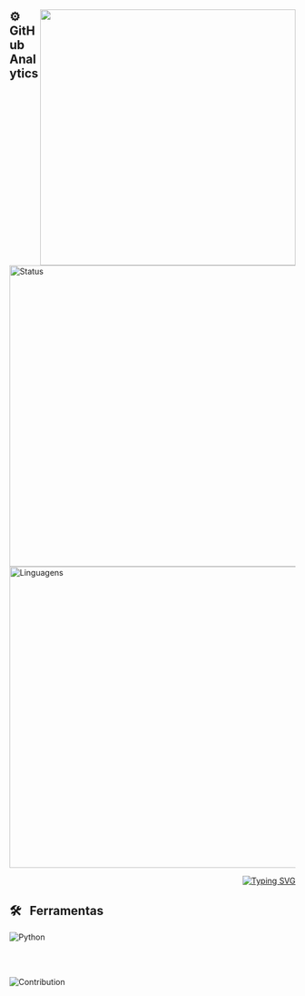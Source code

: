 ##

<img align="right" height="450em" src="https://i.imgur.com/GG9Bz1M.gif"/>

## ⚙️ &nbsp;      GitHub Analytics

<p align="left">
<img width="530em" src="https://github-readme-stats.vercel.app/api?username=LucasMendes0&show_icons=true&theme=github_dark" alt="Status"/>
<img width="530em" src="https://github-readme-stats.vercel.app/api/top-langs/?username=LucasMendes0&layout=compact&theme=github_dark" alt="Linguagens"/>
</p>

<p align="right">
<a href="https://git.io/typing-svg"><img align = "right "src="https://readme-typing-svg.demolab.com?font=Fira+Code&pause=1000&center=true&vCenter=true&width=500&lines=+ESTE+DOG%C3%83O+SE+CHAMA+LUKE" alt="Typing SVG" /></a>
</p>

## 🛠 &nbsp;      Ferramentas

![Python](https://img.shields.io/badge/Python-3776AB?style=for-the-badge&logo=python&logoColor=white)&nbsp;

<br><br>


![Contribution](https://activity-graph.herokuapp.com/graph?username=LucasMendes0&theme=github-dark&hide_border=true&area=true)
